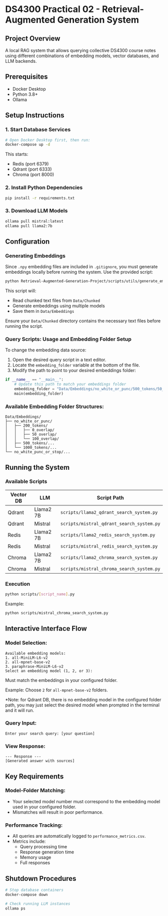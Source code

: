 # DS4300 Practical 02 - Retrieval-Augmented Generation System

## Project Overview
A local RAG system that allows querying collective DS4300 course notes using different combinations of embedding models, vector databases, and LLM backends.

## Prerequisites
- Docker Desktop
- Python 3.8+
- Ollama

## Setup Instructions

### 1. Start Database Services
```bash
# Open Docker Desktop first, then run:
docker-compose up -d
```
This starts:

- Redis (port 6379)
- Qdrant (port 6333)
- Chroma (port 8000)

### 2. Install Python Dependencies
```bash
pip install -r requirements.txt
```

### 3. Download LLM Models
```bash
ollama pull mistral:latest
ollama pull llama2:7b
```

## Configuration

### Generating Embeddings
Since `.npy` embedding files are included in `.gitignore`, you must generate embeddings locally before running the system. Use the provided script:

```bash
python Retrieval-Augmented-Generation-Project/scripts/utils/generate_embeddings.py
```

This script will:
- Read chunked text files from `Data/Chunked`
- Generate embeddings using multiple models
- Save them in `Data/Embeddings`

Ensure your `Data/Chunked` directory contains the necessary text files before running the script.

### Query Scripts: Usage and Embedding Folder Setup 
To change the embedding data source:

1. Open the desired query script in a text editor.
2. Locate the `embedding_folder` variable at the bottom of the file.
3. Modify the path to point to your desired embeddings folder:

```python
if __name__ == "__main__":
    # Update this path to match your embeddings folder
    embedding_folder = "Data/Embeddings/no_white_or_punc/500_tokens/50_overlap/all-mpnet-base-v2"
    main(embedding_folder)
```

### Available Embedding Folder Structures:
```plaintext
Data/Embeddings/
├── no_white_or_punc/
│   ├── 200_tokens/
│   │   ├── 0_overlap/
│   │   ├── 50_overlap/
│   │   └── 100_overlap/
│   ├── 500_tokens/...    
│   └── 1000_tokens/...
└── no_white_punc_or_stop/...
```

## Running the System

### Available Scripts

| Vector DB | LLM         | Script Path                                  |
|-----------|------------|---------------------------------------------|
| Qdrant    | Llama2 7B  | `scripts/llama2_qdrant_search_system.py`    |
| Qdrant    | Mistral    | `scripts/mistral_qdrant_search_system.py`   |
| Redis     | Llama2 7B  | `scripts/llama2_redis_search_system.py`     |
| Redis     | Mistral    | `scripts/mistral_redis_search_system.py`    |
| Chroma    | Llama2 7B  | `scripts/llama2_chroma_search_system.py`    |
| Chroma    | Mistral    | `scripts/mistral_chroma_search_system.py`   |

### Execution
```bash
python scripts/[script_name].py
```
Example:
```bash
python scripts/mistral_chroma_search_system.py
```

## Interactive Interface Flow

### Model Selection:
```plaintext
Available embedding models:
1. all-MiniLM-L6-v2
2. all-mpnet-base-v2
3. paraphrase-MiniLM-L6-v2
Select an embedding model (1, 2, or 3):
```
Must match the embeddings in your configured folder.

Example: Choose `2` for `all-mpnet-base-v2` folders.

*Note: for Qdrant DB, there is no embedding model in the configured folder path, you may just select the desired model when prompted in the terminal and it will run.

### Query Input:
```plaintext
Enter your search query: [your question]
```

### View Response:
```plaintext
--- Response ---
[Generated answer with sources]
```

## Key Requirements

### Model-Folder Matching:
- Your selected model number must correspond to the embedding model used in your configured folder.
- Mismatches will result in poor performance.

### Performance Tracking:
- All queries are automatically logged to `performance_metrics.csv`.
- Metrics include:
  - Query processing time
  - Response generation time
  - Memory usage
  - Full responses

## Shutdown Procedures
```bash
# Stop database containers
docker-compose down

# Check running LLM instances
ollama ps
